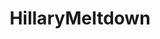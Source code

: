 ---
title: HillaryMeltdown
crosslinks:
- The_Donald
- autotldr
- politics
- AskReddit
- all
- HillaryForPrison
- politicalhumor
- NeutralPolitics
- the_schulz
- metacanada
- SargonofAkkad
- REEEEEEEEEE
- livven
- enoughtrumpspam
- gatekeeping
- killthosewhodisagree
- worldnews
- the_meltdown
- changemyview
- forwardsfromgrandma
---